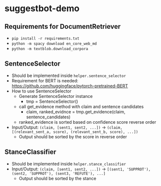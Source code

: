 # suggestbot-demo

## Requirements for DocumentRetriever

* `pip install -r requirements.txt`
* `python -m spacy download en_core_web_md`
* `python -m textblob.download_corpora`

## SentenceSelector

* Should be implemented inside `helper.sentence_selector`
* Requirement for BERT is needed: https://github.com/huggingface/pytorch-pretrained-BERT
* How to use SentenceSelector
   * Generate SentenceSelector instance
      * tmp = SentenceSelector()
   * call get_evidence method with claim and sentence candidates
      * claim, ranked_evidnce = tmp.get_evidence(claim, sentence_candidates)
   * ranked_evidence is sorted based on confidence score reverse order
* Input/Output: `(claim, [sent1, sent2, ...])` -> `(claim, [(relevant_sent_a, score), (relevant_sent_b, score), ...])`
  * Output should be sorted by the score in reverse order

## StanceClassifier

* Should be implemented inside `helper.stance_classifier`
* Input/Output: `(claim, [sent1, sent2, ...])` -> `[(sent1, 'SUPPROT'), (sent2, 'SUPPROT'), (sent3, 'REFUTE'), ...]`
  * Output should be sorted by the stance
